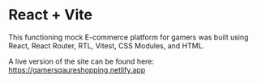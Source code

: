 # React + Vite

This functioning mock E-commerce platform for gamers was built using React, React Router, RTL, Vitest, CSS Modules, and HTML.

A live version of the site can be found here: https://gamersqaureshopping.netlify.app
